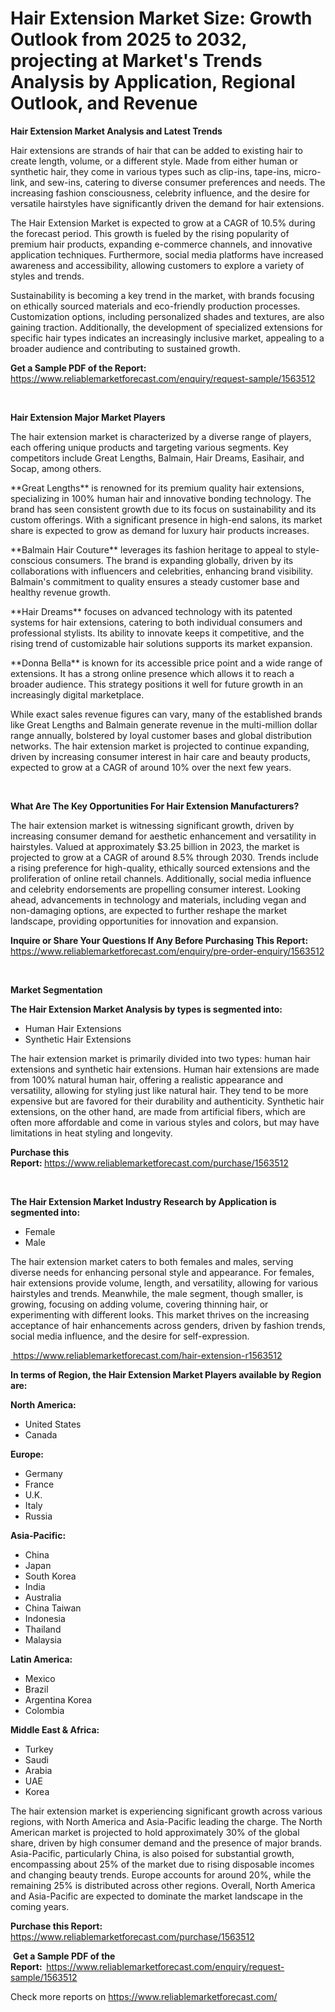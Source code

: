 <p><h1>Hair Extension Market Size: Growth Outlook from 2025 to 2032, projecting at Market's Trends Analysis by Application, Regional Outlook, and Revenue</h1></p><p><strong>Hair Extension Market Analysis and Latest Trends</strong></p>
<p><p>Hair extensions are strands of hair that can be added to existing hair to create length, volume, or a different style. Made from either human or synthetic hair, they come in various types such as clip-ins, tape-ins, micro-link, and sew-ins, catering to diverse consumer preferences and needs. The increasing fashion consciousness, celebrity influence, and the desire for versatile hairstyles have significantly driven the demand for hair extensions.</p><p>The Hair Extension Market is expected to grow at a CAGR of 10.5% during the forecast period. This growth is fueled by the rising popularity of premium hair products, expanding e-commerce channels, and innovative application techniques. Furthermore, social media platforms have increased awareness and accessibility, allowing customers to explore a variety of styles and trends. </p><p>Sustainability is becoming a key trend in the market, with brands focusing on ethically sourced materials and eco-friendly production processes. Customization options, including personalized shades and textures, are also gaining traction. Additionally, the development of specialized extensions for specific hair types indicates an increasingly inclusive market, appealing to a broader audience and contributing to sustained growth.</p></p>
<p><strong>Get a Sample PDF of the Report:&nbsp;</strong> <a href="https://www.reliablemarketforecast.com/enquiry/request-sample/1563512?utm_campaign=3539&utm_medium=2&utm_source=Github&utm_content=ia&utm_term=04042025&utm_id=hair-extension">https://www.reliablemarketforecast.com/enquiry/request-sample/1563512</a></p>
<p>&nbsp;</p>
<p><strong>Hair Extension Major Market Players</strong></p>
<p><p>The hair extension market is characterized by a diverse range of players, each offering unique products and targeting various segments. Key competitors include Great Lengths, Balmain, Hair Dreams, Easihair, and Socap, among others. </p><p>**Great Lengths** is renowned for its premium quality hair extensions, specializing in 100% human hair and innovative bonding technology. The brand has seen consistent growth due to its focus on sustainability and its custom offerings. With a significant presence in high-end salons, its market share is expected to grow as demand for luxury hair products increases.</p><p>**Balmain Hair Couture** leverages its fashion heritage to appeal to style-conscious consumers. The brand is expanding globally, driven by its collaborations with influencers and celebrities, enhancing brand visibility. Balmain's commitment to quality ensures a steady customer base and healthy revenue growth.</p><p>**Hair Dreams** focuses on advanced technology with its patented systems for hair extensions, catering to both individual consumers and professional stylists. Its ability to innovate keeps it competitive, and the rising trend of customizable hair solutions supports its market expansion.</p><p>**Donna Bella** is known for its accessible price point and a wide range of extensions. It has a strong online presence which allows it to reach a broader audience. This strategy positions it well for future growth in an increasingly digital marketplace.</p><p>While exact sales revenue figures can vary, many of the established brands like Great Lengths and Balmain generate revenue in the multi-million dollar range annually, bolstered by loyal customer bases and global distribution networks. The hair extension market is projected to continue expanding, driven by increasing consumer interest in hair care and beauty products, expected to grow at a CAGR of around 10% over the next few years.</p></p>
<p>&nbsp;</p>
<p><strong>What Are The Key Opportunities For Hair Extension Manufacturers?</strong></p>
<p><p>The hair extension market is witnessing significant growth, driven by increasing consumer demand for aesthetic enhancement and versatility in hairstyles. Valued at approximately $3.25 billion in 2023, the market is projected to grow at a CAGR of around 8.5% through 2030. Trends include a rising preference for high-quality, ethically sourced extensions and the proliferation of online retail channels. Additionally, social media influence and celebrity endorsements are propelling consumer interest. Looking ahead, advancements in technology and materials, including vegan and non-damaging options, are expected to further reshape the market landscape, providing opportunities for innovation and expansion.</p></p>
<p><strong>Inquire or Share Your Questions If Any Before Purchasing This Report:</strong> <a href="https://www.reliablemarketforecast.com/enquiry/pre-order-enquiry/1563512?utm_campaign=3539&utm_medium=2&utm_source=Github&utm_content=ia&utm_term=04042025&utm_id=hair-extension">https://www.reliablemarketforecast.com/enquiry/pre-order-enquiry/1563512</a></p>
<p>&nbsp;</p>
<p><strong>Market Segmentation</strong></p>
<p><strong>The Hair Extension Market Analysis by types is segmented into:</strong></p>
<p><ul><li>Human Hair Extensions</li><li>Synthetic Hair Extensions</li></ul></p>
<p><p>The hair extension market is primarily divided into two types: human hair extensions and synthetic hair extensions. Human hair extensions are made from 100% natural human hair, offering a realistic appearance and versatility, allowing for styling just like natural hair. They tend to be more expensive but are favored for their durability and authenticity. Synthetic hair extensions, on the other hand, are made from artificial fibers, which are often more affordable and come in various styles and colors, but may have limitations in heat styling and longevity.</p></p>
<p><strong>Purchase this Report:&nbsp;</strong><a href="https://www.reliablemarketforecast.com/purchase/1563512?utm_campaign=3539&utm_medium=2&utm_source=Github&utm_content=ia&utm_term=04042025&utm_id=hair-extension">https://www.reliablemarketforecast.com/purchase/1563512</a></p>
<p>&nbsp;</p>
<p><strong>The Hair Extension Market Industry Research by Application is segmented into:</strong></p>
<p><ul><li>Female</li><li>Male</li></ul></p>
<p><p>The hair extension market caters to both females and males, serving diverse needs for enhancing personal style and appearance. For females, hair extensions provide volume, length, and versatility, allowing for various hairstyles and trends. Meanwhile, the male segment, though smaller, is growing, focusing on adding volume, covering thinning hair, or experimenting with different looks. This market thrives on the increasing acceptance of hair enhancements across genders, driven by fashion trends, social media influence, and the desire for self-expression.</p></p>
<p><a href="https://www.reliablemarketforecast.com/hair-extension-r1563512?utm_campaign=3539&utm_medium=2&utm_source=Github&utm_content=ia&utm_term=04042025&utm_id=hair-extension">&nbsp;https://www.reliablemarketforecast.com/hair-extension-r1563512</a></p>
<p><strong>In terms of Region, the Hair Extension Market Players available by Region are:</strong></p>
<p>
    <p> <strong> North America: </strong>
        <ul>
            <li>United States</li>
            <li>Canada</li>
        </ul>
        </p> 
    <p> <strong> Europe: </strong>
        <ul>
            <li>Germany</li>
            <li>France</li>
            <li>U.K.</li>
            <li>Italy</li>
            <li>Russia</li>
        </ul>
        </p> 
    <p> <strong> Asia-Pacific: </strong>
        <ul>
            <li>China</li>
            <li>Japan</li>
            <li>South Korea</li>
            <li>India</li>
            <li>Australia</li>
            <li>China Taiwan</li>
            <li>Indonesia</li>
            <li>Thailand</li>
            <li>Malaysia</li>
        </ul>
        </p> 
    <p> <strong> Latin America: </strong>
        <ul>
            <li>Mexico</li>
            <li>Brazil</li>
            <li>Argentina Korea</li>
            <li>Colombia</li>
        </ul>
        </p> 
    <p> <strong> Middle East & Africa: </strong>
        <ul>
            <li>Turkey</li>
            <li>Saudi</li>
            <li>Arabia</li>
            <li>UAE</li>
            <li>Korea</li>
        </ul>
    </p>
    </p>
<p><p>The hair extension market is experiencing significant growth across various regions, with North America and Asia-Pacific leading the charge. The North American market is projected to hold approximately 30% of the global share, driven by high consumer demand and the presence of major brands. Asia-Pacific, particularly China, is also poised for substantial growth, encompassing about 25% of the market due to rising disposable incomes and changing beauty trends. Europe accounts for around 20%, while the remaining 25% is distributed across other regions. Overall, North America and Asia-Pacific are expected to dominate the market landscape in the coming years.</p></p>
<p><strong>Purchase this Report: </strong><a href="https://www.reliablemarketforecast.com/purchase/1563512?utm_campaign=3539&utm_medium=2&utm_source=Github&utm_content=ia&utm_term=04042025&utm_id=hair-extension">https://www.reliablemarketforecast.com/purchase/1563512</a></p>
<p>&nbsp;<strong>Get a Sample PDF of the Report:&nbsp;&nbsp;</strong><a href="https://www.reliablemarketforecast.com/enquiry/request-sample/1563512?utm_campaign=3539&utm_medium=2&utm_source=Github&utm_content=ia&utm_term=04042025&utm_id=hair-extension">https://www.reliablemarketforecast.com/enquiry/request-sample/1563512</a></p>
<p><strong></strong></p>
<p>Check more reports on <a href="https://www.reliablemarketforecast.com/?utm_campaign=3539&utm_medium=2&utm_source=Github&utm_content=ia&utm_term=04042025&utm_id=hair-extension">https://www.reliablemarketforecast.com/</a></p>